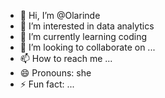 - 👋 Hi, I’m @Olarinde
- 👀 I’m interested in data analytics
- 🌱 I’m currently learning coding
- 💞️ I’m looking to collaborate on ...
- 📫 How to reach me ...
- 😄 Pronouns: she
- ⚡ Fun fact: ...

<!---
Hibiikay/Hibiikay is a ✨ special ✨ repository because its `README.md` (this file) appears on your GitHub profile.
You can click the Preview link to take a look at your changes.
--->
